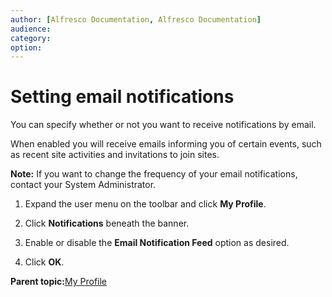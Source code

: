 ```yaml
---
author: [Alfresco Documentation, Alfresco Documentation]
audience: 
category: 
option: 
---
```


# Setting email notifications

You can specify whether or not you want to receive notifications by email.

When enabled you will receive emails informing you of certain events, such as recent site activities and invitations to join sites.

**Note:** If you want to change the frequency of your email notifications, contact your System Administrator.

1.  Expand the user menu on the toolbar and click **My Profile**.

2.  Click **Notifications** beneath the banner.

3.  Enable or disable the **Email Notification Feed** option as desired.

4.  Click **OK**.


**Parent topic:**[My Profile](../concepts/profile-intro.md)

